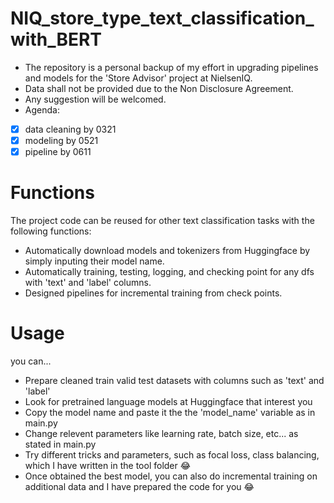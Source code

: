 # NIQ_store_type_text_classification_with_BERT 
- The repository is a personal backup of my effort in upgrading pipelines and models for the 'Store Advisor' project at NielsenIQ.
- Data shall not be provided due to the Non Disclosure Agreement.
- Any suggestion will be welcomed.
- Agenda:
- [x] data cleaning by 0321
- [x] modeling by 0521
- [x] pipeline by 0611

# Functions
The project code can be reused for other text classification tasks with the following functions:
- Automatically download models and tokenizers from Huggingface by simply inputing their model name.
- Automatically training, testing, logging, and checking point for any dfs with 'text' and 'label' columns.
- Designed pipelines for incremental training from check points.

# Usage
you can...
- Prepare cleaned train valid test datasets with columns such as 'text' and 'label'
- Look for pretrained language models at Huggingface that interest you
- Copy the model name and paste it the the 'model_name' variable as in main.py
- Change relevent parameters like learning rate, batch size, etc... as stated in main.py
- Try different tricks and parameters, such as focal loss, class balancing, which I have written in the tool folder :joy:
- Once obtained the best model, you can also do incremental training on additional data and I have prepared the code for you :joy:

